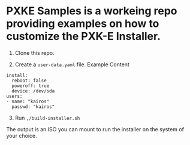 # PXKE Samples is a workeing repo providing examples on how to customize the PXK-E Installer.

1.  Clone this repo.

2.  Create a `user-data.yaml` file.
Example Content
```
install:
  reboot: false
  poweroff: true
  device: /dev/sda
users:
- name: "kairos"
  passwd: "kairos"
```

3.  Run `,/build-installer.sh`

The output is an ISO you can mount to run the installer on the system of your choice.

